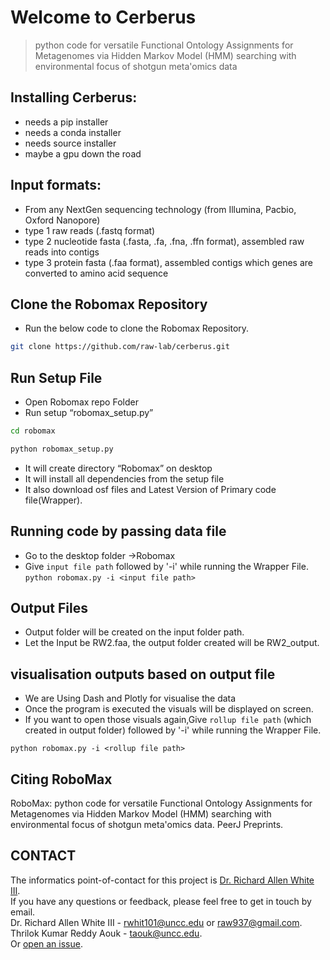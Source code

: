 # Welcome to Cerberus
>python code for versatile Functional Ontology Assignments for Metagenomes via Hidden Markov Model (HMM) searching with environmental focus of shotgun meta'omics data



Installing Cerberus: 
-------
- needs a pip installer
- needs a conda installer
- needs source installer
- maybe a gpu down the road

Input formats:
-----
- From any NextGen sequencing technology (from Illumina, Pacbio, Oxford Nanopore)
- type 1 raw reads (.fastq format)
- type 2 nucleotide fasta (.fasta, .fa, .fna, .ffn format), assembled raw reads into contigs
- type 3 protein fasta (.faa format), assembled contigs which genes are converted to amino acid sequence 

Clone the Robomax Repository 
-----
- Run the below code to clone the Robomax Repository.
```bash
git clone https://github.com/raw-lab/cerberus.git
```


Run Setup File
-----
- Open Robomax repo Folder
- Run setup “robomax_setup.py”
```bash
cd robomax
```
```bash
python robomax_setup.py
```
- It will create directory “Robomax” on desktop
- It will install all dependencies from the setup file
- It also download osf files and Latest Version of Primary code file(Wrapper).

Running code by passing data file
-----
- Go to the desktop folder ->Robomax
- Give `input file path` followed by '-i' while running the Wrapper File.
```python robomax.py -i <input file path>```

Output Files
-----
- Output folder will be created on the input folder path.
- Let the Input be RW2.faa, the output folder created will be RW2_output.

visualisation outputs based on output file
-----
- We are Using Dash and Plotly for visualise the data
- Once the program is executed the visuals will be displayed on screen.
- If you want to open those visuals again,Give `rollup file path` (which created in output folder) followed by '-i' while running the Wrapper File.
```
python robomax.py -i <rollup file path>
```


Citing RoboMax
-------------
 RoboMax: python code for versatile Functional Ontology Assignments for Metagenomes via Hidden Markov Model (HMM) searching with environmental focus of shotgun meta'omics data. PeerJ Preprints. 

CONTACT
-------
The informatics point-of-contact for this project is [Dr. Richard Allen White III](https://github.com/raw-lab).<br />
If you have any questions or feedback, please feel free to get in touch by email.<br />
Dr. Richard Allen White III - rwhit101@uncc.edu or raw937@gmail.com.  <br />
Thrilok Kumar Reddy Aouk - taouk@uncc.edu.  <br />
Or [open an issue](https://github.com/raw-lab/cerberus/issues).
